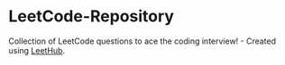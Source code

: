 # LeetCode-Repository
Collection of LeetCode questions to ace the coding interview! - Created using [LeetHub](https://github.com/QasimWani/LeetHub).
